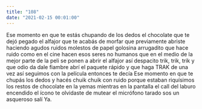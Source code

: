 ```yaml
---
title: "108"
date: "2021-02-15 00:01:00"
---
```


Ese momento en que te estás chupando de los dedos el chocolate que te dejó pegado el alfajor que te acabás de morfar que previamente abriste haciendo agudos ruidos molestos de papel golosina arrugadito que hace ruido como en el cine hacen esos seres no humanos que en el medio de la mejor parte de la peli se ponen a abrir el alfajor así despacito trik, trik, trik y que odio da dale fiambre abrí el paquete rápido y que haga TRAK de una vez así seguimos con la película entonces te decía Ese momento en que te chupás los dedos y hacés chuik chuik con ruido porque estaban riquísimos los restos de chocolate en la yemas mientras en la pantalla el call del laburo encendido el ícono te olvidaste de mutear el micrófono tarado sos un asqueroso salí Ya.